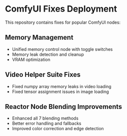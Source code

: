 # ComfyUI Fixes Deployment 
 
This repository contains fixes for popular ComfyUI nodes: 
 
## Memory Management 
- Unified memory control node with toggle switches 
- Memory leak detection and cleanup 
- VRAM optimization 
 
## Video Helper Suite Fixes 
- Fixed numpy array memory leaks in video loading 
- Fixed tensor assignment issues in image loading 
 
## Reactor Node Blending Improvements 
- Enhanced all 7 blending methods 
- Better error handling and fallbacks 
- Improved color correction and edge detection 
